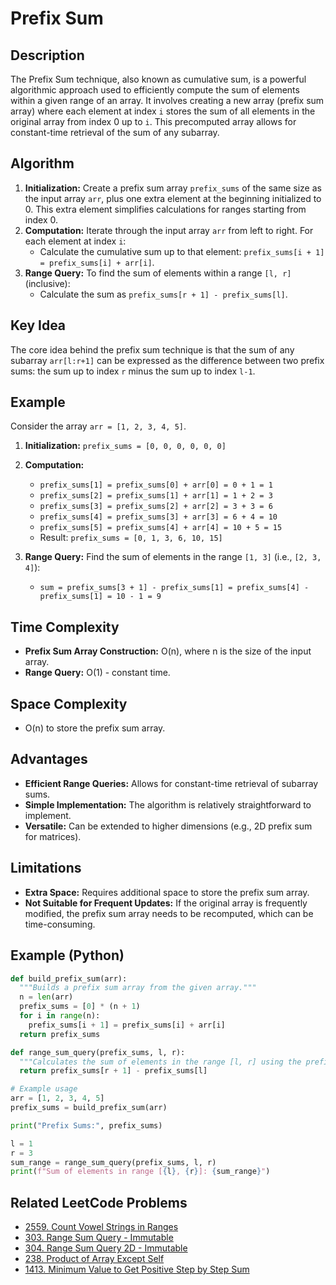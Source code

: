 # Prefix Sum

## Description

The Prefix Sum technique, also known as cumulative sum, is a powerful algorithmic approach used to efficiently compute the sum of elements within a given range of an array. It involves creating a new array (prefix sum array) where each element at index `i` stores the sum of all elements in the original array from index 0 up to `i`. This precomputed array allows for constant-time retrieval of the sum of any subarray.

## Algorithm

1. **Initialization:** Create a prefix sum array `prefix_sums` of the same size as the input array `arr`, plus one extra element at the beginning initialized to 0. This extra element simplifies calculations for ranges starting from index 0.
2. **Computation:** Iterate through the input array `arr` from left to right. For each element at index `i`:
    - Calculate the cumulative sum up to that element: `prefix_sums[i + 1] = prefix_sums[i] + arr[i]`.
3. **Range Query:** To find the sum of elements within a range `[l, r]` (inclusive):
    - Calculate the sum as `prefix_sums[r + 1] - prefix_sums[l]`.

## Key Idea

The core idea behind the prefix sum technique is that the sum of any subarray `arr[l:r+1]` can be expressed as the difference between two prefix sums: the sum up to index `r` minus the sum up to index `l-1`.

## Example

Consider the array `arr = [1, 2, 3, 4, 5]`.

1. **Initialization:** `prefix_sums = [0, 0, 0, 0, 0, 0]`
2. **Computation:**
    - `prefix_sums[1] = prefix_sums[0] + arr[0] = 0 + 1 = 1`
    - `prefix_sums[2] = prefix_sums[1] + arr[1] = 1 + 2 = 3`
    - `prefix_sums[3] = prefix_sums[2] + arr[2] = 3 + 3 = 6`
    - `prefix_sums[4] = prefix_sums[3] + arr[3] = 6 + 4 = 10`
    - `prefix_sums[5] = prefix_sums[4] + arr[4] = 10 + 5 = 15`
    - Result: `prefix_sums = [0, 1, 3, 6, 10, 15]`

3. **Range Query:** Find the sum of elements in the range `[1, 3]` (i.e., `[2, 3, 4]`):
    - `sum = prefix_sums[3 + 1] - prefix_sums[1] = prefix_sums[4] - prefix_sums[1] = 10 - 1 = 9`

## Time Complexity

- **Prefix Sum Array Construction:** O(n), where n is the size of the input array.
- **Range Query:** O(1) - constant time.

## Space Complexity

- O(n) to store the prefix sum array.

## Advantages

- **Efficient Range Queries:** Allows for constant-time retrieval of subarray sums.
- **Simple Implementation:** The algorithm is relatively straightforward to implement.
- **Versatile:** Can be extended to higher dimensions (e.g., 2D prefix sum for matrices).

## Limitations

- **Extra Space:** Requires additional space to store the prefix sum array.
- **Not Suitable for Frequent Updates:** If the original array is frequently modified, the prefix sum array needs to be recomputed, which can be time-consuming.

## Example (Python)

```python
def build_prefix_sum(arr):
  """Builds a prefix sum array from the given array."""
  n = len(arr)
  prefix_sums = [0] * (n + 1)
  for i in range(n):
    prefix_sums[i + 1] = prefix_sums[i] + arr[i]
  return prefix_sums

def range_sum_query(prefix_sums, l, r):
  """Calculates the sum of elements in the range [l, r] using the prefix sum array."""
  return prefix_sums[r + 1] - prefix_sums[l]

# Example usage
arr = [1, 2, 3, 4, 5]
prefix_sums = build_prefix_sum(arr)

print("Prefix Sums:", prefix_sums)

l = 1
r = 3
sum_range = range_sum_query(prefix_sums, l, r)
print(f"Sum of elements in range [{l}, {r}]: {sum_range}")
```

## Related LeetCode Problems

- [2559. Count Vowel Strings in Ranges](./2559-count-vowel-strings-in-ranges/README.md)
- [303. Range Sum Query - Immutable](https://leetcode.com/problems/range-sum-query-immutable/)
- [304. Range Sum Query 2D - Immutable](https://leetcode.com/problems/range-sum-query-2d-immutable/)
- [238. Product of Array Except Self](./../problems/0238-product-of-array-except-self/README.md)
- [1413. Minimum Value to Get Positive Step by Step Sum](https://leetcode.com/problems/minimum-value-to-get-positive-step-by-step-sum/)
